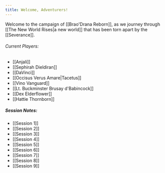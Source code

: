 ```yaml
---
title: Welcome, Adventurers!
---
```

Welcome to the campaign of [[Brao'Drana Reborn]], as we  journey through [[The New World Rises|a new world]] that has been torn apart by the [[Severance]].

###### Current Players:
- [[Anjali]]
- [[Sephirah Dieldiran]]
- [[DaVinci]]
- [[Occisus Verus Amare|Tacetus]]
- [[Vino Vanguard]]
- [[Lt. Buckminster Brusay d'Babincock]]
- [[Dex Elderflower]]
- [[Hattie Thornborn]]

##### Session Notes:
- [[Session 1]]
- [[Session 2]]
- [[Session 3]]
- [[Session 4]]
- [[Session 5]]
- [[Session 6]]
- [[Session 7]]
- [[Session 8]]
- [[Session 9]]

